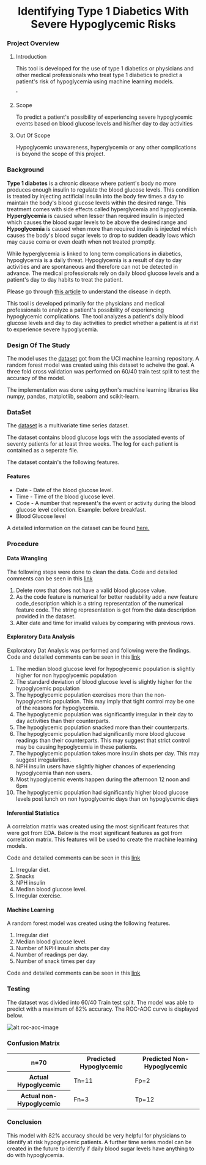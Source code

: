 <H1 style="text-align: center;">Identifying Type 1 Diabetics With Severe Hypoglycemic Risks

</H1>

<H3>Project Overview</H3>
<ol>
<li> Introduction</li>

<P>This tool is developed for the use of type 1 diabetics or physicians and other medical professionals who treat type 1 
diabetics to predict a patient's risk of hypoglycemia using machine learning models.</P>

'<li>Scope</li>

<P> To predict a patient's possibility of experiencing severe hypoglycemic events based on blood glucose levels and his/her
day to day activities</p>

<li>Out Of Scope</li>
<p>Hypoglycemic unawareness, hyperglycemia or any other complications is beyond the scope of this project.</p>

</ol>


<H3>Background</H3>

<P><B>Type 1 diabetes</B> is a chronic disease where patient's body no more produces enough insulin to regulate the blood glucose 
levels. This condition is treated by injecting actificial insulin into the body few times a day to maintain the body's blood 
glucose levels within the desired range. This treatment comes with side effects called hyperglycemia and hypoglycemia. 
<B>Hyperglycemia</B> is caused when lesser than required insulin is injected which causes the blood sugar levels to be above the 
desired range and <B>Hypoglycemia</B> is caused when more than required insulin is injected which causes the body's blood sugar 
levels to drop to sudden deadly lows which may cause coma or even death when not treated promptly.</P>

<P>While hyperglycemia is linked to long term complications in diabetics, hypoglycemia is a daily threat. Hypoglycemia is a 
result of day to day activities and are spontaneous and therefore can not be detected in advance. The medical professionals
rely on daily blood glucose levels and a patient's day to day habits to treat the patient.</P>

<P>Please go through <a href="https://www.webmd.com/diabetes/type-1-diabetes-guide/default.htm">this article</a> to understand 
the disease in depth.</P>

<P> This tool is developed primarily for the physicians and medical professionals to analyze a patient's possibility of
experiencing hypoglycemic complications. The tool analyzes a patient's daily blood glucose levels and day to day activities
to predict whether a patient is at rist to experience severe hypoglycemia.</P>


<H3>Design Of The Study</H3>

<P>The model uses the <a href="https://archive.ics.uci.edu/ml/datasets/diabetes">dataset</a> got from the UCI machine learning 
repository. A random forest model was created using this dataset to acheive the goal. A three fold cross validation was performed on 60/40 train test split to test the accuracy of the model.</P>

<P>The implementation was done using python's machine learning libraries like numpy, pandas, matplotlib, seaborn and scikit-learn.

<H3>DataSet</H3>

<p>The <a href="https://archive.ics.uci.edu/ml/datasets/diabetes">dataset</a> is a multivariate time series dataset.</p>

<P>The dataset contains blood glucose logs with the associated events of seventy patients for at least three weeks. The log 
for each patient is contained as a seperate file.</p> The dataset contain's the following features.

<H4>Features</H4>
<ul>
<li> Date - Date of the blood glucose level.</li>
<li> Time - Time of the blood glucose level.</li>
<li> Code - A number that represent's the event or activity during the blood glucose level collection. Example: before breakfast.</li>
<li> Blood Glucose level</li>
</ul>

A detailed information on the dataset can be found <a href="https://archive.ics.uci.edu/ml/datasets/diabetes">here.</a>

<H3>Procedure</H3>

<H4>Data Wrangling</H4>

The following steps were done to clean the data. Code and detailed comments can be seen in this 
<a href="https://github.com/johngunaseelan/Hypoglycemia-Detection/blob/master/Code/Data-Wrangling.ipynb">link</a>

<ol>
<li>Delete rows that does not have a valid blood glucose value.</li>
<li>As the code feature is numerical for better readability add a new feature code_description which is a string representation
of the numerical feature code. The string representation is got from the data description provided in the dataset.</li>
<li>Alter date and time for invalid values by comparing with previous rows.</li>
</ol>

<H4>Exploratory Data Analysis</H4>

<P>Exploratory Dat Analysis was performed and following were the findings. Code and detailed comments can be seen in this 
<a href="https://github.com/johngunaseelan/Hypoglycemia-Detection/blob/master/Code/EDA.ipynb">link</a></P>

<ol>
<li>The median blood glucose level for hypoglycemic population is slightly higher for non hypoglycemic population</li>
<li>The standard deviation of blood glucose level is slightly higher for the hypoglycemic population</li>
<li>The hypoglycemic population exercises more than the non-hypoglycemic population. This may imply that tight control may be one of the reasons for hypoglycemia.</li>
<li>The hypoglycemic population was significantly irregular in their day to day activities than their counterparts.</li>
<li>The hypoglycemic population snacked more than their counterparts.</li>
<li>The hypoglycemic population had significantly more blood glucose readings than their counterparts. This may suggest that strict control may be causing hypoglycemia in these patients.</li>
<li>The hypoglycemic population takes more insulin shots per day. This may suggest irregularities. </li>
<li>NPH insulin users have slightly higher chances of experiencing hypoglycemia than non users.</li>
<li>Most hypoglycemic events happen during the afternoon 12 noon and 6pm</li>
<li>The hypoglycemic population had significantly higher blood glucose levels post lunch on non hypoglycemic days than on hypoglycemic days</li>
</ol>

<H4>Inferential Statistics</H4>

<P>A correlation matrix was created using the most significant features that were got from EDA. Below is the most significant 
features as got from correlation matrix. This features will be used to create the machine learning models.</P>

<P>Code and detailed comments can be seen in this 
<a href="https://github.com/johngunaseelan/Hypoglycemia-Detection/blob/master/Code/Inferential-Statistics.ipynb">link
</a></P>

<ol>
<li>Irregular diet.</li>
<li>Snacks</li>
<li>NPH insulin</li>
<li>Median blood glucose level.</li>
<li>Irregular exercise.</li>
</ol>

<H4>Machine Learning</H4>

A random forest model was created using the following features.

<ol>
<li> Irregular diet</li>
<li> Median blood glucose level.</li>
<li> Number of NPH insulin shots per day</li>
<li> Number of readings per day. </li>
<li> Number of snack times per day</li>
</ol>

Code and detailed comments can be seen in this 
<a href="https://github.com/johngunaseelan/Hypoglycemia-Detection/blob/master/Code/Machine%20Learning.ipynb">link</a>

<H3>Testing</H3>

The dataset was divided into 60/40 Train test split. The model was able to predict with a maximum of 82% accuracy. The ROC-AOC
curve is displayed below.

![alt roc-aoc-image](https://github.com/johngunaseelan/Hypoglycemia-Detection/tree/DataWrangling/Meta/roc-aoc.png "")

<H3>Confusion Matrix</H3>

<table>
  <tr>
    <th>n=70</th>
    <th>Predicted Hypoglycemic</th>
    <th>Predicted Non-Hypoglycemic</th>
  </tr>
  <tr>
    <th>Actual Hypoglycemic</th>
    <td>Tn=11</td>
    <td>Fp=2</td>
  </tr>
  <tr>
    <th>Actual non-Hypoglycemic</th>
    <td>Fn=3</td>
    <td>Tp=12</td>
  </tr>
</table>

<H3>Conclusion</H3>

This model with 82% accuracy should be very helpful for physicians to identify at risk hypoglycemic patients. A further time
series model can be created in the future to identify if daily blood sugar levels have anything to do with hypoglycemia.
